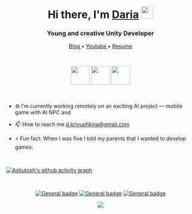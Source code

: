 <h1 align="center">Hi there, I'm <a href="https://github.com/daridakr/my-resume" target="_blank">Daria</a> <img src="https://github.com/blackcater/blackcater/raw/main/images/Hi.gif" height="32"/></h1>

<h3 align="center">Young and creative Unity Developer</h3>

<p align="center">
<a href="https://t.me/dkrivush"> Blog </a> • <a href="https://www.youtube.com/channel/UC1LQPG64CmNDyv7Q5k931AQ"> Youtube </a> • <a href="https://github.com/daridakr/my-resume"> Resume </a>
</p>

<br>

<p align="center">
<img height="50" width="50" src="https://cdn.jsdelivr.net/npm/simple-icons@v7/icons/dotnet.svg" />
<img height="50" width="50" src="https://cdn.jsdelivr.net/npm/simple-icons@v7/icons/csharp.svg" />
<img height="50" width="50" src="https://cdn.jsdelivr.net/npm/simple-icons@v7/icons/unity.svg" />
</p>



<br>

<!-- - 🔭 I’m currently working on ... -->
- ⚙️ I’m currently working remotely on an exciting AI project — mobile game with AI NPC </b> and

- 📫 How to reach me <a href="mailto:d.krivushkina@gmail.com"> d.krivushkina@gmail.com </a>
- ⚡ Fun fact: When I was five I told my parents that I wanted to develop games.

<br>

[![Ashutosh's github activity graph](https://activity-graph.herokuapp.com/graph?username=daridakr&theme=rogue&custom_title=Activity)](https://github.com/ashutosh00710/github-readme-activity-graph)

<br>

<div align="center">

[![General badge](https://img.shields.io/badge/Telegram-2CA5E0?style=for-the-badge&logo=telegram&logoColor=white)](https://t.me/dashkrv)
[![General badge](https://img.shields.io/badge/LinkedIn-0077B5?style=for-the-badge&logo=linkedin&logoColor=white)](https://www.linkedin.com/in/дарья-кривушкина-3b31ab246/)
[![General badge](https://img.shields.io/badge/Gmail-D14836?style=for-the-badge&logo=gmail&logoColor=white)](mailto:d.krivushkina@gmail.com)
</div>

<div align="center">

![](https://komarev.com/ghpvc/?username=your-github-daridakr&style=flat-square)
</div>
